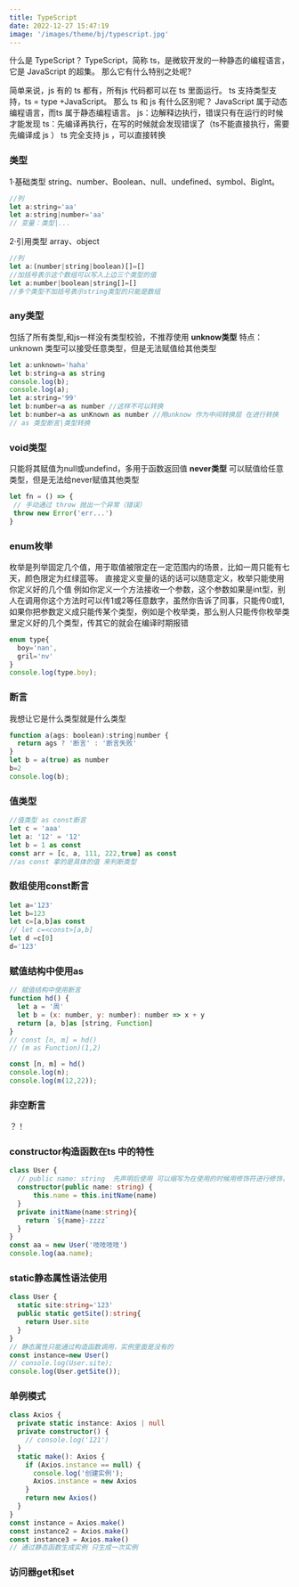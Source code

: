 ```yaml
---
title: TypeScript
date: 2022-12-27 15:47:19
image: '/images/theme/bj/typescript.jpg'
---
```


什么是 TypeScript？
TypeScript，简称 ts，是微软开发的一种静态的编程语言，它是 JavaScript 的超集。 那么它有什么特别之处呢?

简单来说，js 有的 ts 都有，所有js 代码都可以在 ts 里面运行。
ts 支持类型支持，ts = type +JavaScript。
那么 ts 和 js 有什么区别呢？
JavaScript 属于动态编程语言，而ts 属于静态编程语言。
js：边解释边执行，错误只有在运行的时候才能发现
ts：先编译再执行，在写的时候就会发现错误了（ts不能直接执行，需要先编译成 js ）
ts 完全支持 js ，可以直接转换

### 类型
1·基础类型
string、number、Boolean、null、undefined、symbol、Biglnt。
``` javascript
//列
let a:string='aa'
let a:string|number='aa'
// 变量：类型|...


```
2·引用类型
array、object

```javascript
//列 
let a:(number|string|boolean)[]=[]
//加括号表示这个数组可以写入上边三个类型的值
let a:number|boolean|string[]=[]
//多个类型不加括号表示string类型的只能是数组
```


### **any类型**
包括了所有类型,和js一样没有类型校验，不推荐使用
**unknow类型**
特点：unknown 类型可以接受任意类型，但是无法赋值给其他类型
```javascript
let a:unknown='haha'
let b:string=a as string
console.log(b);
console.log(a);
let a:string='99'
let b:number=a as number //这样不可以转换
let b:number=a as unKnown as number //用unknow 作为中间转换层 在进行转换
// as 类型断言|类型转换
```
### **void类型**
只能将其赋值为null或undefind，多用于函数返回值
**never类型**
可以赋值给任意类型，但是无法给never赋值其他类型
 ``` javascript
let fn = () => {
  // 手动通过 throw 抛出一个异常（错误）
  throw new Error('err...')
}
 ```

 ### **enum枚举**
 枚举是列举固定几个值，用于取值被限定在一定范围内的场景，比如一周只能有七天，颜色限定为红绿蓝等。
直接定义变量的话的话可以随意定义，枚举只能使用你定义好的几个值
例如你定义一个方法接收一个参数，这个参数如果是int型，别人在调用你这个方法时可以传1或2等任意数字，虽然你告诉了同事，只能传0或1,
如果你把参数定义成只能传某个类型，例如是个枚举类，那么别人只能传你枚举类里定义好的几个类型，传其它的就会在编译时期报错

``` javascript
enum type{
  boy='nan',
  gril='nv'
}
console.log(type.boy);
```

### **断言**
我想让它是什么类型就是什么类型
```javascript
function a(ags: boolean):string|number {
  return ags ? '断言' : '断言失败'
}
let b = a(true) as number
b=2
console.log(b);

```
### **值类型**
```javascript
//值类型 as const断言
let c = 'aaa'
let a: '12' = '12'
let b = 1 as const
const arr = [c, a, 111, 222,true] as const
//as const 拿的是具体的值 来判断类型
```
### **数组使用const断言**
```javascript
let a='123'
let b=123
let c=[a,b]as const
// let c=<const>[a,b]
let d =c[0] 
d='123'
```
### **赋值结构中使用as**

``` javascript
// 赋值结构中使用断言
function hd() {
  let a = '周'
  let b = (x: number, y: number): number => x + y
  return [a, b]as [string, Function]
}
// const [n, m] = hd() 
// (m as Function)(1,2)

const [n, m] = hd()
console.log(n);
console.log(m(12,22));
```
### **非空断言**
？！

### **constructor构造函数在ts 中的特性**
```typescript
class User {
  // public name: string  先声明后使用 可以缩写为在使用的时候用修饰符进行修饰，不修饰会报错
  constructor(public name: string) {
      this.name = this.initName(name)
  }
  private initName(name:string){
    return `${name}-zzzz`
  }
}
const aa = new User('吱吱吱吱')
console.log(aa.name);

```
### **static静态属性语法使用**

```typescript
class User {
  static site:string='123'
  public static getSite():string{
    return User.site
  }
}
// 静态属性只能通过构造函数调用，实例里面是没有的
const instance=new User()
// console.log(User.site);
console.log(User.getSite());
```

### **单例模式**
``` typescript
class Axios {
  private static instance: Axios | null
  private constructor() {
    // console.log('121')
  }
  static make(): Axios {
    if (Axios.instance == null) {
      console.log('创建实例');
      Axios.instance = new Axios
    }
    return new Axios()
  }
}
const instance = Axios.make()
const instance2 = Axios.make()
const instance3 = Axios.make()
// 通过静态函数生成实例 只生成一次实例
```

### **访问器get和set**